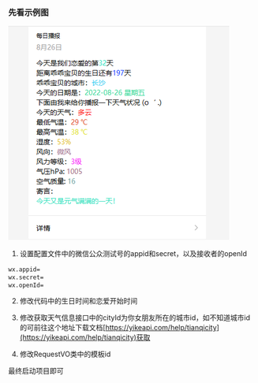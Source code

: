 ### 先看示例图

![输入图片说明](1661482308125.png)

1. 设置配置文件中的微信公众测试号的appid和secret，以及接收者的openId
```
wx.appid=
wx.secret=
wx.openId=
```
2. 修改代码中的生日时间和恋爱开始时间

3. 修改获取天气信息接口中的cityId为你女朋友所在的城市id，如不知道城市id的可前往这个地址下载文档[https://yikeapi.com/help/tianqicity](https://yikeapi.com/help/tianqicity)获取

4. 修改RequestVO类中的模板id

最终启动项目即可